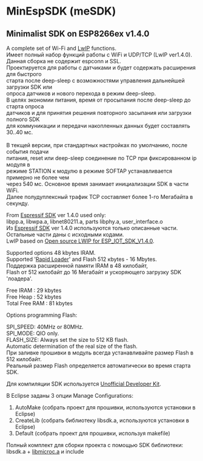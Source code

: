 # MinEspSDK (meSDK)
Minimalist SDK on ESP8266ex v1.4.0
---

A complete set of Wi-Fi and [LwIP](http://savannah.nongnu.org/projects/lwip/) functions.<br>
Имеет полный набор функций работы с WiFi и UDP/TCP (LwIP ver1.4.0).<br>
Данная сборка не содержит espconn и SSL.<br>
Проектируется для работы с датчиками и будет содержать расширения для быстрого<br> 
старта после deep-sleep с возможностями управления дальнейшей загрузки SDK или<br> 
опроса датчиков и нового перехода в режим deep-sleep.<br>
В целях экономии питания, время от просыпания после deep-sleep до старта опроса<br> 
датчиков и для принятия решения повторного засыпания или загрузки полного SDK<br>
для коммуникации и передачи накопленных данных будет составлять 30..40 мс.<br>  
В текщей версии, при стандартных настройках по умолчанию, после события подачи<br>
питания, reset или deep-sleep соединение по TCP при фиксированном ip модуля в<br> 
режиме STATION к модулю в режиме SOFTAP устанавливается примерно не более чем<br> 
через 540 мс. Основное время занимает инициализации SDK в части WiFi.<br>
Далее полудуплексный трафик TCP составляет более 1-го Мегабайта в секунду.<br>    

From [Espressif SDK](http://bbs.espressif.com/) ver 1.4.0 used only:<br> 
libpp.a, libwpa.a, libnet80211.a, parts libphy.a, user_interface.o<br>
Из [Espressif SDK](http://bbs.espressif.com/) ver 1.4.0 используются только описанные части.<br>
Остальные части даны с исходными кодами.<br>
LwIP based on [Open source LWIP for ESP_IOT_SDK_V1.4.0](http://bbs.espressif.com/viewtopic.php?f=46&t=1221).<br>

Supported options 48 kbytes IRAM.<br>
Supported '[Rapid Loader](https://github.com/pvvx/Rapid_Loader/)' and Flash 512 кbytes - 16 Mbytes.<br>
Поддержка расширенной памяти IRAM в 48 килобайт,<br>
Flash от 512 килобайт до 16 Мегабайт и ускоряющего загрузку SDK 'лоадера'.<br>

Free IRAM : 29 kbytes<br>
Free Heap : 52 kbytes<br>
Total Free RAM : 81 kbytes<br>

Options programming Flash:<br> 

SPI_SPEED: 40MHz or 80MHz.<br>
SPI_MODE: QIO only.<br>
FLASH_SIZE: Always set the size to 512 KB flash.<br>
			Automatic determination of the real size of the flash.<br>
При заливке прошивки в модуль всегда устанавливайте размер Flash в 512 килобайт.<br> 
Реальный размер Flash определяется автоматически во время старта SDK.<br> 

Для компиляции SDK используется [Unofficial Developer Kit](http://esp8266.ru/forum/forums/devkit/).<br>

В Eclipse заданы 3 опции Manage Configurations:<br>
1. AutoMake (собрать проект для прошивки, используются установки в Eclipse)<br>
2. CreateLib (собрать библиотеку libsdk.a, используются установки в Eclipse)<br>
3. Default (собрать проект для прошивки, используя makefile)<br>

Полный комплект для сборки проекта с помощью SDK библиотеки:<br>
libsdk.a + [libmicroc.a](https://github.com/anakod/esp_microc) и include<br>     

